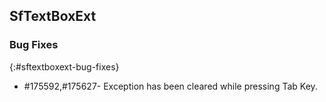 ## SfTextBoxExt

### Bug Fixes
{:#sftextboxext-bug-fixes} 

* \#175592,#175627- Exception has been cleared while pressing Tab Key.

